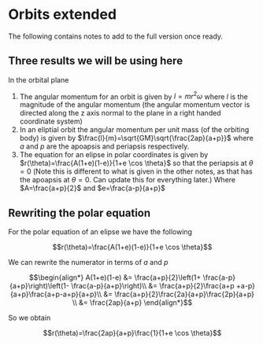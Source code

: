 # Orbits extended

The following contains notes to add to the full version once ready.

## Three results we will be using here

In the orbital plane

1. The angular momentum for an orbit is given by $l = m r^2 \omega$ where $l$ is the magnitude of the angular momentum (the angular momentum vector is directed along the z axis normal to the plane in a right handed coordinate system)
2. In an eliptial orbit the angular momentum per unit mass (of the orbiting body) is given by $\frac{l}{m}=\sqrt{GM}\sqrt{\frac{2ap}{a+p}}$
   where $a$ and $p$ are the apoapsis and periapsis respectively.
3. The equation for an elipse in polar coordinates is given by $r(\theta)=\frac{A(1+e)(1-e)}{1+e \cos \theta}$
   so that the periapsis at $\theta = 0$
   (Note this is different to what is given in the other notes, as that has the apoapsis at $\theta = 0$. Can update this for everything later.)
   Where $A=\frac{a+p}{2}$ and $e=\frac{a-p}{a+p}$

## Rewriting the polar equation

For the polar equation of an elipse we have the following
``` math
r(\theta)=\frac{A(1+e)(1-e)}{1+e \cos \theta}
```
We can rewrite the numerator in terms of $a$ and $p$

``` math
\begin{align*}
A(1+e)(1-e) &= \frac{a+p}{2}\left(1+ \frac{a-p}{a+p}\right)\left(1- \frac{a-p}{a+p}\right)\\
 &= \frac{a+p}{2}\frac{a+p +a-p}{a+p}\frac{a+p-a+p}{a+p}\\
 &= \frac{a+p}{2}\frac{2a}{a+p}\frac{2p}{a+p} \\
 &= \frac{2ap}{a+p}
\end{align*}
```
So we obtain
``` math
r(\theta)=\frac{2ap}{a+p}\frac{1}{1+e \cos \theta}
```

